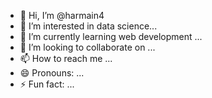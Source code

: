 - 👋 Hi, I’m @harmain4
- 👀 I’m interested in data science...
- 🌱 I’m currently learning web development ...
- 💞️ I’m looking to collaborate on ...
- 📫 How to reach me ...
- 😄 Pronouns: ...
- ⚡ Fun fact: ...

<!---
harmain4/harmain4 is a ✨ special ✨ repository because its `README.md` (this file) appears on your GitHub profile.
You can click the Preview link to take a look at your changes.
--->
